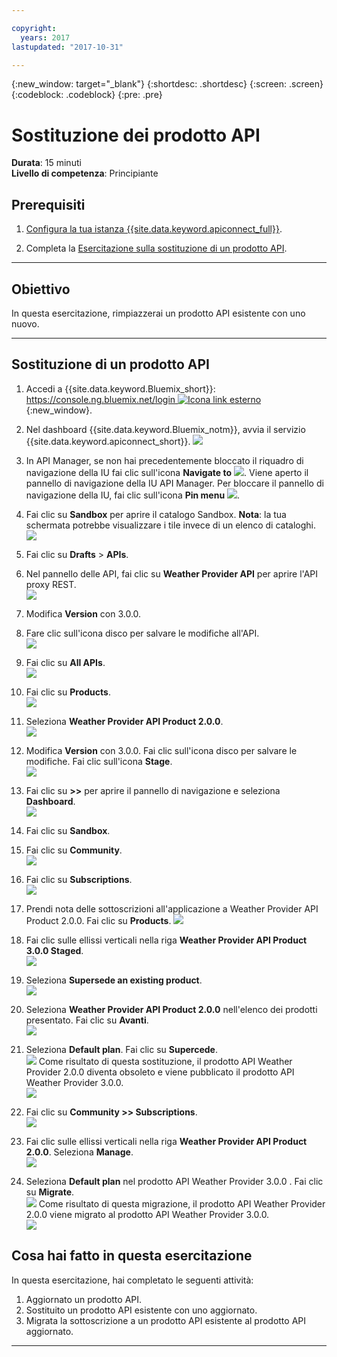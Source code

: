 ```yaml
---

copyright:
  years: 2017
lastupdated: "2017-10-31"

---
```


{:new_window: target="_blank"}
{:shortdesc: .shortdesc}
{:screen: .screen}
{:codeblock: .codeblock}
{:pre: .pre}

# Sostituzione dei prodotto API
**Durata**: 15 minuti  
**Livello di competenza**: Principiante  

## Prerequisiti

1. [Configura la tua istanza {{site.data.keyword.apiconnect_full}}](tut_prereq_set_up_apic_instance.html).

2. Completa la [Esercitazione sulla sostituzione di un prodotto API](tut_manage_replace.html).

---
## Obiettivo
In questa esercitazione, rimpiazzerai un prodotto API esistente con uno nuovo.

---
## Sostituzione di un prodotto API
1. Accedi a {{site.data.keyword.Bluemix_short}}: [https://console.ng.bluemix.net/login ![Icona link esterno](../../../icons/launch-glyph.svg "Icona link esterno")](https://console.ng.bluemix.net/login){:new_window}.

2. Nel dashboard {{site.data.keyword.Bluemix_notm}}, avvia il servizio {{site.data.keyword.apiconnect_short}}.
![](images/Bluemix.png)

3. In API Manager, se non hai precedentemente bloccato il riquadro di navigazione della IU fai clic sull'icona **Navigate to** ![](images/navigate-to.png). Viene aperto il pannello di navigazione della IU API Manager. Per bloccare il pannello di navigazione della IU, fai clic sull'icona **Pin menu** ![](images/pinned.png).

4. Fai clic su **Sandbox** per aprire il catalogo Sandbox. **Nota**: la tua schermata potrebbe visualizzare i tile invece di un elenco di cataloghi.
![](images/del-sandbox-list.png)

4. Fai clic su **Drafts** > **APIs**.

5. Nel pannello delle API, fai clic su **Weather Provider API** per aprire l'API proxy REST.  
![](images/rep-api-list.png)

6. Modifica **Version** con 3.0.0.

7. Fare clic sull'icona disco per salvare le modifiche all'API.  
![](images/sup-change-version.png)

8. Fai clic su **All APIs**.  
![](images/rep-all-apis.png)

9. Fai clic su **Products**.  
![](images/sup-prods.png)

10.	Seleziona **Weather Provider API Product 2.0.0**.  
![](images/sup-draft-prod-list.png)

11.	Modifica **Version** con 3.0.0. Fai clic sull'icona disco per salvare le modifiche. Fai clic sull'icona **Stage**.  
![](images/sup-change-prod-vers-3.png)

12.	Fai clic su **>>** per aprire il pannello di navigazione e seleziona **Dashboard**.  
![](images/rep-dashboard.png)

13.	Fai clic su **Sandbox**.

14.	Fai clic su **Community**.  
![](images/sup-sand-dash.png)

15.	Fai clic su **Subscriptions**.  
![](images/sup-comm-orgs.png)

16.	Prendi nota delle sottoscrizioni all'applicazione a Weather Provider API Product 2.0.0. Fai clic su **Products**.
![](images/sup-scriptions-200.png)  

17.	Fai clic sulle ellissi verticali nella riga **Weather Provider API Product 3.0.0 Staged**.  
![](images/sup-stage-prod-3.png)

18.	Seleziona **Supersede an existing product**.  
![](images/sup-super-prod.png)

19.	Seleziona **Weather Provider API Product 2.0.0** nell'elenco dei prodotti presentato. Fai clic su **Avanti**.  
![](images/sup-super-dialog-1.png)

20.	Seleziona **Default plan**. Fai clic su **Supercede**.  
![](images/sup-super-dialog-2.png)
    Come risultato di questa sostituzione, il prodotto API Weather Provider 2.0.0 diventa obsoleto e viene pubblicato il prodotto API Weather Provider 3.0.0.  
![](images/sup-dash-prods-3.png) 
 
21.	Fai clic su **Community >> Subscriptions**.  
![](images/sup-scriptions-200.png)
 
22.	Fai clic sulle ellissi verticali nella riga **Weather Provider API Product 2.0.0**. Seleziona **Manage**.  
![](images/sup-dots-manage.png) 

23.	Seleziona **Default plan** nel prodotto API Weather Provider 3.0.0 . Fai clic su **Migrate**.  
![](images/sup-migrate-dialog.png)
    Come risultato di questa migrazione, il prodotto API Weather Provider 2.0.0 viene migrato al prodotto API Weather Provider 3.0.0.  
![](images/sup-migrated.png) 
 

 
## Cosa hai fatto in questa esercitazione
In questa esercitazione, hai completato le seguenti attività:

1. Aggiornato un prodotto API.
2. Sostituito un prodotto API esistente con uno aggiornato.
3. Migrata la sottoscrizione a un prodotto API esistente al prodotto API aggiornato.

---












